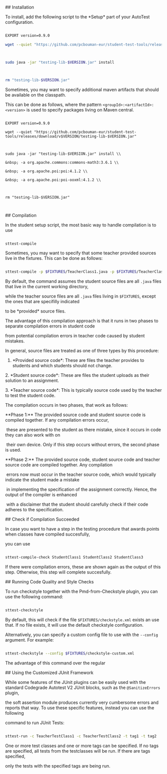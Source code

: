 

\## Installation



To install, add the following script to the \*Setup\* part of your AutoTest configuration.



```bash

EXPORT version=0.9.0

wget --quiet "https://github.com/pcbouman-eur/student-test-tools/releases/download/v$VERSION/testing-lib-$VERSION.jar"



sudo java -jar "testing-lib-$VERSION.jar" install



rm "testing-lib-$VERSION.jar"

```



Sometimes, you may want to specify additional maven artifacts that should be available on the classpath.

This can be done as follows, where the pattern `<groupId>:<artifactId>:<version>` is used to specify packages living on Maven central.



```

EXPORT version=0.9.0

wget --quiet "https://github.com/pcbouman-eur/student-test-tools/releases/download/v$VERSION/testing-lib-$VERSION.jar"



sudo java -jar "testing-lib-$VERSION.jar" install \\

&nbsp; -a org.apache.commons:commons-math3:3.6.1 \\

&nbsp; -a org.apache.poi:poi:4.1.2 \\

&nbsp; -a org.apache.poi:poi-ooxml:4.1.2 \\



rm "testing-lib-$VERSION.jar"



```



\## Compilation



In the student setup script, the most basic way to handle compilation is to use



```bash

sttest-compile

```



Sometimes, you may want to specify that some teacher provided sources live in the fixtures. This can be done as follows:



```bash

sttest-compile -p $FIXTURES/TeacherClass1.java -p $FIXTURES/TeacherClass2.java -p $FIXTURES/TeacherClass3.java

```



By default, the command assumes the student source files are all `.java` files that live in the current working directory,

while the teacher source files are all `.java` files living in `$FIXTURES`, except the ones that are specifilly indicated

to be \*provided\* source files.



The advantage of this compilation approach is that it runs in two phases to separate compilation errors in student code

from potential compilation errors in teacher code caused by student mistakes.



In general, source files are treated as one of three types by this procedure:



1. \*Provided source code\*: These are files the teacher provides to students and which students should not change.

2\. \*Student source code\*: These are files the student uploads as their solution to an assignment.

3\. \*Teacher source code\*: This is typically source code used by the teacher to test the student code.



The compilation occurs in two phases, that work as follows:



\*\*Phase 1:\*\* The provided source code and student source code is compiled together. If any compilation errors occur,

&nbsp;these are presented to the student as there mistake, since it occurs in code they can also work with on

&nbsp;their own device. Only if this step occurs without errors, the second phase is used.



\*\*Phase 2:\*\* The provided source code, student source code and teacher source code are compiled together. Any compilation

&nbsp;errors now must occur in the teacher source code, which would typically indicate the student made a mistake

&nbsp;in implementing the specification of the assignment correctly. Hence, the output of the compiler is enhanced

&nbsp;with a disclaimer that the student should carefully check if their code adheres to the specification.



\## Check if Compilation Succeeded



In case you want to have a step in the testing procedure that awards points when classes have compiled succesfully,

you can use



```bash

sttest-compile-check StudentClass1 StudentClass2 StudentClass3

```



If there were compilation errors, these are shown again as the output of this step. Otherwise, this step will complete succesfully.



\## Running Code Quality and Style Checks



To run checkstyle together with the Pmd-from-Checkstyle plugin, you can use the following command:



```bash

sttest-checkstyle

```



By default, this will check if the file `$FIXTURES/checkstyle.xml` exists an use that. If no file exists, it will use the default checkstyle configuration.

Alternatively, you can specify a custom config file to use with the `--config` argument. For example:



```bash

sttest-checkstyle --config $FIXTURES/checkstyle-custom.xml

```



The advantage of this command over the regular 



\## Using the Customized JUnit Framework



While some features of the JUnit plugins can be easily used with the standard Codegrade Autotest V2 JUnit blocks, such as the `@SanitizeErrors` plugin,

the soft assertion module produces currently very cumbersome errors and reports that way. To use these specific features, instead you can use the following

command to run JUnit Tests:



```bash

sttest-run -c TeacherTestClass1 -c TeacherTestClass2 -t tag1 -t tag2

```



One or more test classes and one or more tags can be specified. If no tags are specified, all tests from the testclasses will be run. If there are tags specified,

only the tests with the specified tags are being run.



